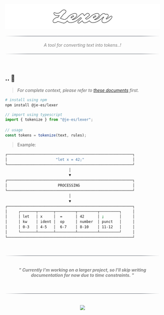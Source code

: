 <!----------------------------------- BEG ----------------------------------->
<br>
<div align="center">
    <p>
        <img src="./assets/img/logo.png" alt="lexer" height="80" />
    </p>
</div>

<div align="center">
    <img src="./assets/img/line.png" alt="line" style="display: block; margin-top:20px;margin-bottom:20px;width:500px;"/>
</div>

<p align="center" style="font-style:italic; color:gray;">
    A tool for converting text into tokens..!<br>
</p>

<div align="center">
    <img src="./assets/img/line.png" alt="line" style="display: block; margin-top:20px;margin-bottom:20px;width:500px;"/>
</div>
<br>

<!--------------------------------------------------------------------------->



<!----------------------------------- HMM ----------------------------------->

## .. 🚀

> _For complete context, please refer to [these documents](https://github.com/kemet-lang/.github/blob/main/profile/README.md) first._

```bash
# install using npm
npm install @je-es/lexer
```

```ts
// import using typescript
import { tokenize } from "@je-es/lexer";

// usage
const tokens = tokenize(text, rules);
```

> Example:

```bash
┌─────────────────────────────────────────────────────────┐
│                      "let x = 42;"                      │
└─────────────────────────────────────────────────────────┘
                             │
                             ▼
┌─────────────────────────────────────────────────────────┐
│                       PROCESSING                        │
└─────────────────────────────────────────────────────────┘
                             │
                             ▼
┌─────────────────────────────────────────────────────────┐
│     ┌───────┬───────┬─────────┬─────────┬─────────┐     │
│     │ let   │ x     │  =      │ 42      │ ;       │     │
│     │ kw    │ ident │  op     │ number  │ punct   │     │
│     │ 0-3   │ 4-5   │  6-7    │ 8-10    │ 11-12   │     │
│     └───────┴───────┴─────────┴─────────┴─────────┘     │
└─────────────────────────────────────────────────────────┘
```

<br>
<div align="center">
    <img src="./assets/img/line.png" alt="line" style="display: block; margin-top:20px;margin-bottom:20px;width:500px;"/>
</div>

<p align="center">
    <b>
        <br>
        <i style="color: gray;">"
        Currently I'm working on a larger project, so I'll skip writing documentation for now due to time constraints.
        "</i>
        <br>
    </b>
</p>

<br>
<div align="center">
    <img src="./assets/img/line.png" alt="line" style="display: block; margin-top:20px;margin-bottom:20px;width:500px;"/>
</div>

<!--------------------------------------------------------------------------->



<!----------------------------------- END ----------------------------------->

<br>
<div align="center">
    <a href="https://github.com/maysara-elshewehy">
        <img src="https://img.shields.io/badge/Made with ❤️ by-Maysara-orange"/>
    </a>
</div>

<!-------------------------------------------------------------------------->